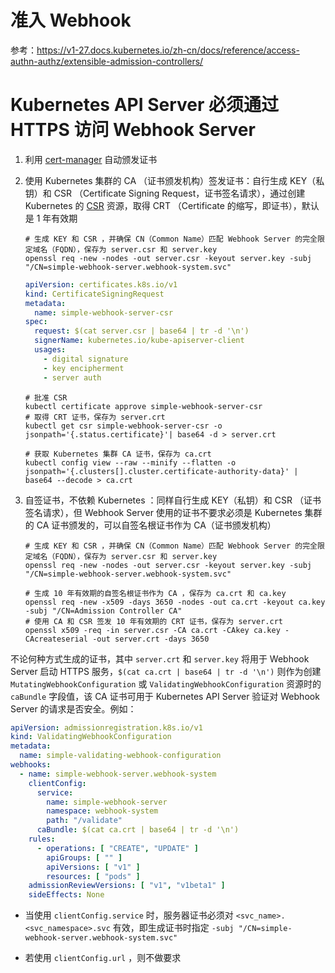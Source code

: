 # 准入 Webhook

参考：https://v1-27.docs.kubernetes.io/zh-cn/docs/reference/access-authn-authz/extensible-admission-controllers/

# Kubernetes API Server 必须通过 HTTPS 访问 Webhook Server

1. 利用 [cert-manager](https://github.com/cert-manager/cert-manager) 自动颁发证书

2. 使用 Kubernetes 集群的 CA （证书颁发机构）签发证书：自行生成 KEY（私钥）和 CSR
   （Certificate Signing Request，证书签名请求），通过创建 Kubernetes
   的 [CSR](https://v1-27.docs.kubernetes.io/zh-cn/docs/reference/access-authn-authz/certificate-signing-requests/)
   资源，取得 CRT （Certificate 的缩写，即证书），默认是 1 年有效期

   ```shell
   # 生成 KEY 和 CSR ，并确保 CN（Common Name）匹配 Webhook Server 的完全限定域名（FQDN），保存为 server.csr 和 server.key
   openssl req -new -nodes -out server.csr -keyout server.key -subj "/CN=simple-webhook-server.webhook-system.svc"
   ```

   ```yaml
   apiVersion: certificates.k8s.io/v1
   kind: CertificateSigningRequest
   metadata:
     name: simple-webhook-server-csr
   spec:
     request: $(cat server.csr | base64 | tr -d '\n')
     signerName: kubernetes.io/kube-apiserver-client
     usages:
       - digital signature
       - key encipherment
       - server auth
   ```

   ```shell
   # 批准 CSR
   kubectl certificate approve simple-webhook-server-csr
   # 取得 CRT 证书，保存为 server.crt
   kubectl get csr simple-webhook-server-csr -o jsonpath='{.status.certificate}'| base64 -d > server.crt
   ```

   ```shell
   # 获取 Kubernetes 集群 CA 证书，保存为 ca.crt
   kubectl config view --raw --minify --flatten -o jsonpath='{.clusters[].cluster.certificate-authority-data}' | base64 --decode > ca.crt
   ```

3. 自签证书，不依赖 Kubernetes ：同样自行生成 KEY（私钥）和 CSR
   （证书签名请求），但 Webhook Server 使用的证书不要求必须是 Kubernetes 集群的 CA 证书颁发的，可以自签名根证书作为
   CA（证书颁发机构）

   ```shell
   # 生成 KEY 和 CSR ，并确保 CN（Common Name）匹配 Webhook Server 的完全限定域名（FQDN），保存为 server.csr 和 server.key
   openssl req -new -nodes -out server.csr -keyout server.key -subj "/CN=simple-webhook-server.webhook-system.svc"
   
   # 生成 10 年有效期的自签名根证书作为 CA ，保存为 ca.crt 和 ca.key
   openssl req -new -x509 -days 3650 -nodes -out ca.crt -keyout ca.key -subj "/CN=Admission Controller CA"
   # 使用 CA 和 CSR 签发 10 年有效期的 CRT 证书，保存为 server.crt
   openssl x509 -req -in server.csr -CA ca.crt -CAkey ca.key -CAcreateserial -out server.crt -days 3650
   ```

不论何种方式生成的证书，其中 `server.crt` 和 `server.key` 将用于 Webhook Server 启动 HTTPS
服务，`$(cat ca.crt | base64 | tr -d '\n')` 则作为创建 `MutatingWebhookConfiguration` 或 `ValidatingWebhookConfiguration`
资源时的 `caBundle` 字段值，该 CA 证书可用于 Kubernetes API Server 验证对 Webhook Server 的请求是否安全。例如：

```yaml
apiVersion: admissionregistration.k8s.io/v1
kind: ValidatingWebhookConfiguration
metadata:
  name: simple-validating-webhook-configuration
webhooks:
  - name: simple-webhook-server.webhook-system
    clientConfig:
      service:
        name: simple-webhook-server
        namespace: webhook-system
        path: "/validate"
      caBundle: $(cat ca.crt | base64 | tr -d '\n')
    rules:
      - operations: [ "CREATE", "UPDATE" ]
        apiGroups: [ "" ]
        apiVersions: [ "v1" ]
        resources: [ "pods" ]
    admissionReviewVersions: [ "v1", "v1beta1" ]
    sideEffects: None
```

- 当使用 `clientConfig.service` 时，服务器证书必须对 `<svc_name>.<svc_namespace>.svc`
  有效，即生成证书时指定 `-subj "/CN=simple-webhook-server.webhook-system.svc"`

- 若使用 `clientConfig.url` ，则不做要求

